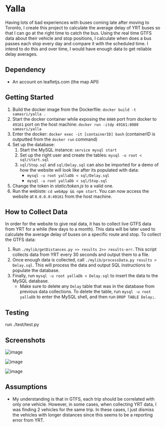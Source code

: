 # Yalla

Having lots of bad experiences with buses coming late after moving to Toronto, I create this project to calculate the average delay of YRT buses so that I can go at the right time to catch the bus. Using the real time GTFS data about their vehicle and stop positions, I calculate when does a bus passes each stop every day and compare it with the scheduled time. I intend to do this and over time, I would have enough data to get reliable delay averages.

## Dependency

* An account on leafletjs.com (the map API)

## Getting Started

1. Build the docker image from the Dockerfile: `docker build -t samasri/yalla .`
2. Start the docker container while exposing the `8080` port from docker to `49161` port on the host machine: `docker run -itdp 49161:8080 samasri/yalla`
3. Enter the docker: `docker exec -it [containerID] bash` (containerID is outputted from the `docker run` command)
4. Set up the database:
    1. Start the MySQL instance: `service mysql start`
    2. Set up the right user and create the tables: `mysql -u root < sql/start.sql`
    3. `sql/Stop.sql` and `sql/Delay.sql` can also be imported for a demo of how the website will look like after its populated with data:
        * `mysql -u root yallaDb < sql/Delay.sql`
        * `mysql -u root yallaDb < sql/Stop.sql`
5. Change the token in _static/token.js_ to a valid one.
6. Run the webiste: `cd webApp && npm start`. You can now access the website at `0.0.0.0:49161` from the host machine.

## How to Collect Data

In order for the website to give real data, it has to collect live GTFS data from YRT for a while (few days to a month). This data will be later used to calculate the average delay of buses on a specific route and stop. To collect the GTFS data:

1. Run `./mylib/getDistances.py >> results 2>> results-err`. This script collects data from YRT every 30 seconds and output them to a file.
2. Once enough data is collected, call `./mylib/processData.py results > Delay.sql`. This will process the data and output SQL instructions to populate the database.
3. Finally, run `mysql -u root yallaDb < Delay.sql` to insert the data to the MySQL database.
    * Make sure to delete any `Delay` table that was in the database from previous data collections. To delete the table, run `mysql -u root yallaDb` to enter the MySQL shell, and then run `DROP TABLE Delay;`.
    
## Testing

run ./test/test.py
    
## Screenshots

![image](https://user-images.githubusercontent.com/12204690/74210748-fa665700-4c5a-11ea-9261-b8316dcd3657.png)

![image](https://user-images.githubusercontent.com/12204690/74210808-3dc0c580-4c5b-11ea-9cf4-10158db9bf82.png)

![image](https://user-images.githubusercontent.com/12204690/74210832-54ffb300-4c5b-11ea-8f88-72b8aa56c11d.png)

## Assumptions

* My understanding is that in GTFS, each trip should be correlated with only one vehicle. However, in some cases, when collecting YRT data, I was finding 2 vehicles for the same trip. In these cases, I just dismiss the vehicles with longer distances since this seems to be a reporting error from YRT.
